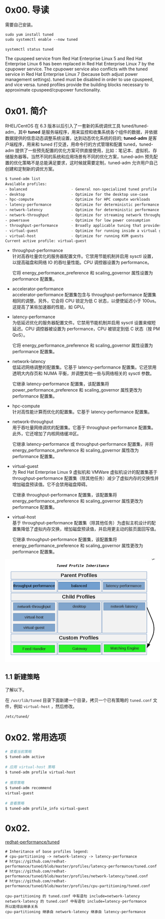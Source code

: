 # 0x00. 导读

需要自己安装。

```
sudo yum install tuned
sudo systemctl enable --now tuned

systemctl status tuned
```

The cpuspeed service from Red Hat Enterprise Linux 5 and Red Hat Enterprise Linux 6 has been replaced in Red Hat Enterprise Linux 7 by the cpupower service. The cpupower service also conflicts with the tuned service in Red Hat Enterprise Linux 7 (because both adjust power management settings). tuned must be disabled in order to use cpuspeed, and vice versa. tuned profiles provide the building blocks necessary to approximate cpuspeed/cpupower functionality.

# 0x01. 简介

RHEL/CentOS 在 6.3 版本以后引入了一套新的系统调优工具 tuned/tuned-adm，其中 **tuned** 是服务端程序，用来监控和收集系统各个组件的数据，并依据数据提供的信息动态调整系统设置，达到动态优化系统的目的; **tuned-adm** 是客户端程序，用来和 tuned 打交道，用命令行的方式管理和配置 tuned，tuned-adm 提供了一些预先配置的优化方案可供直接使用，比如：笔记本、虚拟机、存储服务器等。当然不同的系统和应用场景有不同的优化方案，tuned-adm 预先配置的优化策略不是总能满足要求，这时候就需要定制，tuned-adm 允许用户自己创建和定制新的调优方案。

```bash
$ tuned-adm list
Available profiles:
- balanced                    - General non-specialized tuned profile
- desktop                     - Optimize for the desktop use-case
- hpc-compute                 - Optimize for HPC compute workloads
- latency-performance         - Optimize for deterministic performance at the cost of increased power consumption
- network-latency             - Optimize for deterministic performance at the cost of increased power consumption, focused on low latency network performance
- network-throughput          - Optimize for streaming network throughput, generally only necessary on older CPUs or 40G+ networks
- powersave                   - Optimize for low power consumption
- throughput-performance      - Broadly applicable tuning that provides excellent performance across a variety of common server workloads
- virtual-guest               - Optimize for running inside a virtual guest
- virtual-host                - Optimize for running KVM guests
Current active profile: virtual-guest
```

- throughput-performance  
    针对高吞吐量优化的服务器配置文件。它禁用节能机制并启用 sysctl 设置，以提高磁盘和网络 IO 的吞吐量性能。CPU 调控器设置为 performance。

    它将 energy_performance_preference 和 scaling_governor 属性设置为 performance 配置集。

- accelerator-performance  
    accelerator-performance 配置集包含与 throughput-performance 配置集相同的调整。另外，它会将 CPU 锁定为低 C 状态，以便使延迟小于 100us。这提高了某些加速器的性能，如 GPU。

- latency-performance  
    为低延迟优化的服务器配置文件。它禁用节能机制并启用 sysctl 设置来缩短延迟。CPU 调控器被设置为 performance，CPU 被锁定到低 C 状态（按 PM QoS）。

    它将 energy_performance_preference 和 scaling_governor 属性设置为 performance 配置集。

- network-latency  
    低延迟网络调整的配置集。它基于 latency-performance 配置集。它还禁用透明大内存页和 NUMA 平衡，并调整其他一些与网络相关的 sysctl 参数。

    它继承 latency-performance 配置集，该配置集将 power_performance_preference 和 scaling_governor 属性更改为 performance 配置集。

- hpc-compute  
    针对高性能计算而优化的配置集。它基于 latency-performance 配置集。

- network-throughput  
    用于吞吐量网络调优的配置集。它基于 throughput-performance 配置集。此外，它还增加了内核网络缓冲区。

    它继承 latency-performance 或 throughput-performance 配置集，并将 energy_performance_preference 和 scaling_governor 属性改为 performance 配置集。

- virtual-guest  
    为 Red Hat Enterprise Linux 9 虚拟机和 VMWare 虚拟机设计的配置集基于 throughput-performance 配置集（除其他任务）减少了虚拟内存的交换性并增加磁盘预读值。它不会禁用磁盘障碍。

    它继承 throughput-performance 配置集，该配置集将 energy_performance_preference 和 scaling_governor 属性更改为 performance 配置集。

- virtual-host  
    基于 throughput-performance 配置集（除其他任务）为虚拟主机设计的配置集降低了虚拟内存交换，增加磁盘预读值，并启用更主动的脏页面回写值。

    它继承 throughput-performance 配置集，该配置集将 energy_performance_preference 和 scaling_governor 属性更改为 performance 配置集。

![Alt text](../../pic/linux/tuned_profile_inheritance.png)

## 1.1 新建策略

了解以下。

在 `/usr/lib/tuned` 目录下面新建一个目录，拷贝一个已有策略的 `tuned.conf` 文件，例如 `virtual-host` ，然后修改。

`/etc/tuned/`

# 0x02. 常用选项

```bash
# 查看当前策略
$ tuned-adm active

# 应用 virtual-host 策略
$ tuned-adm profile virtual-host

# 推荐策略
$ tuned-adm recommend
virtual-guest

# 查看策略
$ tuned-adm profile_info virtual-guest
```

# 0x02.

[redhat-performance/tuned](https://github.com/redhat-performance/tuned)

```
# Inheritance of base profiles legend:
# cpu-partitioning -> network-latency -> latency-performance
# https://github.com/redhat-performance/tuned/blob/master/profiles/latency-performance/tuned.conf
# https://github.com/redhat-performance/tuned/blob/master/profiles/network-latency/tuned.conf
# https://github.com/redhat-performance/tuned/blob/master/profiles/cpu-partitioning/tuned.conf

cpu-partitioning 的 tuned.conf 中有语句 include=network-latency
network-latency 的 tuned.conf 中有语句 include=latency-performance
所以能得出继承关系
cpu-partitioning 继承自 network-latency 继承自 latency-performance
```